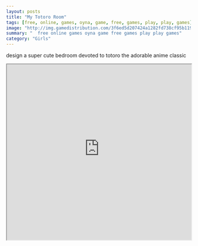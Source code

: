 ```yaml
---
layout: posts
title: "My Totoro Room"
tags: [free, online, games, oyna, game, free, games, play, play, games]
image: "http://img.gamedistribution.com/3f6ed5d207424a1282fd738cf95b1191.jpg"
summary: "  free online games oyna game free games play play games"
category: "Girls"
---
```


design a super cute bedroom devoted to totoro the adorable anime classic

<iframe width="100%" height="480px;" src="http://html5.gamedistribution.com/3f6ed5d207424a1282fd738cf95b1191/"></iframe>